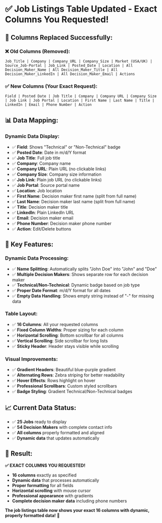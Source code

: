 # ✅ Job Listings Table Updated - Exact Columns You Requested!

## 🎯 **Columns Replaced Successfully:**

### **❌ Old Columns (Removed):**
```
Job_Title | Company | Company_URL | Company_Size | Market (USA/UK) | Source_Job-Portal | Job_Link | Posted_Date | Location | All Decision_Maker_Name | All Decision_Maker_Title | All Decision_Maker_LinkedIn | All Decision_Maker_Email | Actions
```

### **✅ New Columns (Your Exact Request):**
```
Field | Posted Date | Job Title | Company | Company URL | Company Size | Job Link | Job Portal | Location | First Name | Last Name | Title | LinkedIn | Email | Phone Number | Action
```

## 📊 **Data Mapping:**

### **Dynamic Data Display:**
- ✅ **Field**: Shows "Technical" or "Non-Technical" badge
- ✅ **Posted Date**: Date in m/d/Y format
- ✅ **Job Title**: Full job title
- ✅ **Company**: Company name
- ✅ **Company URL**: Plain URL (no clickable links)
- ✅ **Company Size**: Company size information
- ✅ **Job Link**: Plain job URL (no clickable links)
- ✅ **Job Portal**: Source portal name
- ✅ **Location**: Job location
- ✅ **First Name**: Decision maker first name (split from full name)
- ✅ **Last Name**: Decision maker last name (split from full name)
- ✅ **Title**: Decision maker title
- ✅ **LinkedIn**: Plain LinkedIn URL
- ✅ **Email**: Decision maker email
- ✅ **Phone Number**: Decision maker phone number
- ✅ **Action**: Edit/Delete buttons

## 🔧 **Key Features:**

### **Dynamic Data Processing:**
- ✅ **Name Splitting**: Automatically splits "John Doe" into "John" and "Doe"
- ✅ **Multiple Decision Makers**: Shows separate row for each decision maker
- ✅ **Technical/Non-Technical**: Dynamic badge based on job type
- ✅ **Proper Date Format**: m/d/Y format for all dates
- ✅ **Empty Data Handling**: Shows empty string instead of "-" for missing data

### **Table Layout:**
- ✅ **16 Columns**: All your requested columns
- ✅ **Fixed Column Widths**: Proper sizing for each column
- ✅ **Horizontal Scrolling**: Bottom scrollbar for all columns
- ✅ **Vertical Scrolling**: Side scrollbar for long lists
- ✅ **Sticky Header**: Header stays visible while scrolling

### **Visual Improvements:**
- ✅ **Gradient Headers**: Beautiful blue-purple gradient
- ✅ **Alternating Rows**: Zebra striping for better readability
- ✅ **Hover Effects**: Rows highlight on hover
- ✅ **Professional Scrollbars**: Custom styled scrollbars
- ✅ **Badge Styling**: Gradient Technical/Non-Technical badges

## 📈 **Current Data Status:**
- ✅ **25 Jobs** ready to display
- ✅ **54 Decision Makers** with complete contact info
- ✅ **All columns** properly formatted and aligned
- ✅ **Dynamic data** that updates automatically

## 🎉 **Result:**

**✅ EXACT COLUMNS YOU REQUESTED!**
- **16 columns** exactly as specified
- **Dynamic data** that processes automatically
- **Proper formatting** for all fields
- **Horizontal scrolling** with mouse cursor
- **Professional appearance** with gradients
- **Complete decision maker data** including phone numbers

**The job listings table now shows your exact 16 columns with dynamic, properly formatted data!** 🎉
